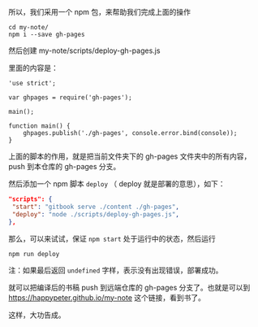 
所以，我们采用一个 npm 包，来帮助我们完成上面的操作

```
cd my-note/
npm i --save gh-pages
```

然后创建 my-note/scripts/deploy-gh-pages.js

里面的内容是：

```
'use strict';

var ghpages = require('gh-pages');

main();

function main() {
    ghpages.publish('./gh-pages', console.error.bind(console));
}
```

上面的脚本的作用，就是把当前文件夹下的 gh-pages 文件夹中的所有内容，push 到本仓库的 gh-pages 分支。

然后添加一个 npm 脚本 `deploy` （ deploy 就是部署的意思），如下：

```json
"scripts": {
 "start": "gitbook serve ./content ./gh-pages",
 "deploy": "node ./scripts/deploy-gh-pages.js",
},
```

那么，可以来试试，保证 `npm start` 处于运行中的状态，然后运行

```
npm run deploy
```

注：如果最后返回 `undefined` 字样，表示没有出现错误，部署成功。

就可以把编译后的书稿 push 到远端仓库的 gh-pages 分支了。也就是可以到 https://happypeter.github.io/my-note 这个链接，看到书了。

这样，大功告成。
